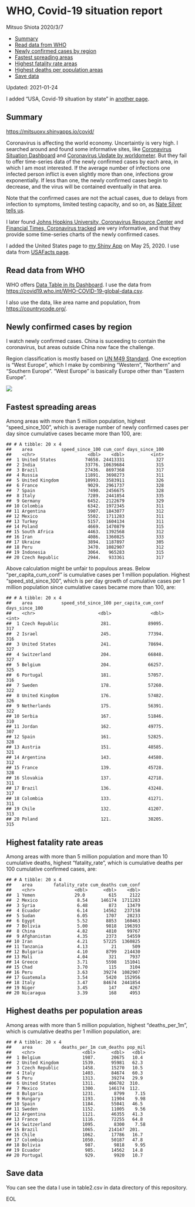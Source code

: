 WHO, Covid-19 situation report
================
Mitsuo Shiota
2020/3/7

  - [Summary](#summary)
  - [Read data from WHO](#read-data-from-who)
  - [Newly confirmed cases by region](#newly-confirmed-cases-by-region)
  - [Fastest spreading areas](#fastest-spreading-areas)
  - [Highest fatality rate areas](#highest-fatality-rate-areas)
  - [Highest deaths per population
    areas](#highest-deaths-per-population-areas)
  - [Save data](#save-data)

Updated: 2021-01-24

I added “USA, Covid-19 situation by state” in [another page](USA.md).

## Summary

<https://mitsuoxv.shinyapps.io/covid/>

Coronavirus is affecting the world economy. Uncertaintiy is very high. I
searched around and found some informative sites, like [Coronavirus
Situation
Dashboard](https://who.maps.arcgis.com/apps/opsdashboard/index.html#/c88e37cfc43b4ed3baf977d77e4a0667)
and [Coronavirus Update by
worldometer](https://www.worldometers.info/coronavirus/). But they fail
to offer time-series data of the newly confirmed cases by each area, in
which I am most interested. If the average number of infections one
infected person inflict is even slightly more than one, infections grow
exponentially. If less than one, the newly confirmed cases begin to
decrease, and the virus will be contained eventually in that area.

Note that the confirmed cases are not the actual cases, due to delays
from infection to symptoms, limited testing capacity, and so on, as
[Nate Silver tells
us](https://fivethirtyeight.com/features/coronavirus-case-counts-are-meaningless/).

I later found [Johns Hopkins University, Coronavirus Resource
Center](https://coronavirus.jhu.edu/) and [Financial Times, Coronavirus
tracked](https://www.ft.com/content/a26fbf7e-48f8-11ea-aeb3-955839e06441)
are very informative, and that they provide some time-series charts of
the newly confirmed cases.

I added the United States page to [my Shiny
App](https://mitsuoxv.shinyapps.io/covid/) on May 25, 2020. I use data
from [USAFacts
page](https://usafacts.org/visualizations/coronavirus-covid-19-spread-map/).

## Read data from WHO

WHO offers [Data Table in its Dashboard](https://covid19.who.int/table).
I use the data from
<https://covid19.who.int/WHO-COVID-19-global-data.csv>.

I also use the data, like area name and population, from
<https://countrycode.org/>.

## Newly confirmed cases by region

I watch newly confirmed cases. China is suceeding to contain the
coronavirus, but areas outside China now face the challenge.

Region classification is mostly based on [UN M49
Standard](https://unstats.un.org/unsd/methodology/m49/). One exception
is “West Europe”, which I make by combining “Western”, “Northern” and
“Southern Europe”. “West Europe” is basically Europe other than
“Eastern Europe”.

![](README_files/figure-gfm/chart-1.png)<!-- -->

## Fastest spreading areas

Among areas with more than 5 million population, highest
“speed\_since\_100”, which is average number of newly confirmed cases
per day since cumulative cases became more than 100, are:

    ## # A tibble: 20 x 4
    ##    area           speed_since_100 cum_conf days_since_100
    ##    <chr>                    <dbl>    <dbl>          <int>
    ##  1 United States           74658. 24413331            327
    ##  2 India                   33776. 10639684            315
    ##  3 Brazil                  27436.  8697368            317
    ##  4 Russia                  11891.  3698273            311
    ##  5 United Kingdom          10993.  3583911            326
    ##  6 France                   9029.  2961737            328
    ##  7 Spain                    7490.  2456675            328
    ##  8 Italy                    7289.  2441854            335
    ##  9 Germany                  6452.  2122679            329
    ## 10 Colombia                 6342.  1972345            311
    ## 11 Argentina                5907.  1843077            312
    ## 12 Mexico                   5502.  1711283            311
    ## 13 Turkey                   5157.  1604134            311
    ## 14 Poland                   4669.  1470879            315
    ## 15 South Africa             4463.  1392568            312
    ## 16 Iran                     4086.  1360825            333
    ## 17 Ukraine                  3894.  1187897            305
    ## 18 Peru                     3470.  1082907            312
    ## 19 Indonesia                3064.   965283            315
    ## 20 Czech Republic           2944.   933361            317

Above calculation might be unfair to populous areas. Below
“per\_capita\_cum\_conf” is cumulative cases per 1 million population.
Highest “speed\_std\_since\_100”, which is per day growth of cumulative
cases per 1 million population since cumulative cases became more than
100, are:

    ## # A tibble: 20 x 4
    ##    area           speed_std_since_100 per_capita_cum_conf days_since_100
    ##    <chr>                        <dbl>               <dbl>          <int>
    ##  1 Czech Republic                281.              89095.            317
    ##  2 Israel                        245.              77394.            316
    ##  3 United States                 241.              78694.            327
    ##  4 Switzerland                   204.              66848.            327
    ##  5 Belgium                       204.              66257.            325
    ##  6 Portugal                      181.              57057.            316
    ##  7 Sweden                        178.              57260.            322
    ##  8 United Kingdom                176.              57482.            326
    ##  9 Netherlands                   175.              56391.            322
    ## 10 Serbia                        167.              51846.            310
    ## 11 Jordan                        162.              49775.            307
    ## 12 Spain                         161.              52825.            328
    ## 13 Austria                       151.              48585.            321
    ## 14 Argentina                     143.              44580.            312
    ## 15 France                        139.              45728.            328
    ## 16 Slovakia                      137.              42718.            311
    ## 17 Brazil                        136.              43248.            317
    ## 18 Colombia                      133.              41271.            311
    ## 19 Chile                         132.              41207.            313
    ## 20 Poland                        121.              38205.            315

## Highest fatality rate areas

Among areas with more than 5 million population and more than 10
cumulative deaths, highest “fatality\_rate”, which is cumulative deaths
per 100 cumulative confirmed cases, are:

    ## # A tibble: 20 x 4
    ##    area        fatality_rate cum_deaths cum_conf
    ##    <chr>               <dbl>      <dbl>    <dbl>
    ##  1 Yemen               29.0         615     2122
    ##  2 Mexico               8.54     146174  1711283
    ##  3 Syria                6.48        873    13479
    ##  4 Ecuador              6.14      14562   237158
    ##  5 Sudan                6.05       1707    28233
    ##  6 Egypt                5.52       8853   160463
    ##  7 Bolivia              5.00       9818   196393
    ##  8 China                4.82       4810    99767
    ##  9 Afghanistan          4.35       2373    54559
    ## 10 Iran                 4.21      57225  1360825
    ## 11 Tanzania             4.13         21      509
    ## 12 Bulgaria             4.10       8799   214430
    ## 13 Mali                 4.04        321     7937
    ## 14 Greece               3.71       5598   151041
    ## 15 Chad                 3.70        115     3104
    ## 16 Peru                 3.63      39274  1082907
    ## 17 Guatemala            3.54       5420   152956
    ## 18 Italy                3.47      84674  2441854
    ## 19 Niger                3.45        147     4267
    ## 20 Nicaragua            3.39        168     4953

## Highest deaths per population areas

Among areas with more than 5 million population, highest
“deaths\_per\_1m”, which is cumulative deaths per 1 million
population, are:

    ## # A tibble: 20 x 4
    ##    area           deaths_per_1m cum_deaths pop_mil
    ##    <chr>                  <dbl>      <dbl>   <dbl>
    ##  1 Belgium                1987.      20675   10.4 
    ##  2 United Kingdom         1539.      95981   62.3 
    ##  3 Czech Republic         1458.      15270   10.5 
    ##  4 Italy                  1403.      84674   60.3 
    ##  5 Peru                   1313.      39274   29.9 
    ##  6 United States          1311.     406782  310.  
    ##  7 Mexico                 1300.     146174  112.  
    ##  8 Bulgaria               1231.       8799    7.15
    ##  9 Hungary                1193.      11904    9.98
    ## 10 Spain                  1184.      55041   46.5 
    ## 11 Sweden                 1152.      11005    9.56
    ## 12 Argentina              1121.      46355   41.3 
    ## 13 France                 1116.      72255   64.8 
    ## 14 Switzerland            1095.       8300    7.58
    ## 15 Brazil                 1065.     214147  201.  
    ## 16 Chile                  1062.      17786   16.7 
    ## 17 Colombia               1050.      50187   47.8 
    ## 18 Bolivia                 987.       9818    9.95
    ## 19 Ecuador                 985.      14562   14.8 
    ## 20 Portugal                929.       9920   10.7

## Save data

You can see the data I use in table2.csv in data directory of this
repository.

EOL
